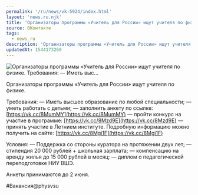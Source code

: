```yaml
---
permalink: '/ru/news/vk-5924/index.html'
layout: 'news.ru.njk'
title: 'Организаторы программы «Учитель для России» ищут учителя по физике.    Требования:  — Иметь выс…'
source: ВКонтакте
tags:
  - news_ru
description: 'Организаторы программы «Учитель для России» ищут учителя по физике.    Требования:  — Иметь выс…'
updatedAt: 1544173260
---
```

![Организаторы программы «Учитель для России» ищут учителя по физике.    Требования:  — Иметь выс…](https://sun9-7.userapi.com/impf/CMqnCF1jKWYxEI17CEcex0OIeZzPqoJb3oxlvA/nQ6X7kxc3wU.jpg?size=1280x853&quality=96&sign=06a31415e206753b823e82b8ddb06d0d&c_uniq_tag=KMXgb2Edry4DmdDwI463MICwycDbeOuVvFU89hNInwI&type=album)

Организаторы программы «Учитель для России» ищут учителя по физике.

Требования:
— Иметь высшее образование по любой специальности;
— уметь работать с детьми;
— заполнить анкету по ссылке: [https://vk.cc/8MumMY](https://vk.cc/8MumMY)
— пройти конкурс на участие в программе: [https://vk.cc/8Mzd9E](https://vk.cc/8Mzd9E)
— принять участие в Летнием институте. Подробную информацию можно получить на сайте: [https://vk.cc/8Mgi1F](https://vk.cc/8Mgi1F)

Условия:
— Поддержка со стороны куратора на протяжении двух лет;
— стипендия 20 000 рублей + школьная зарплата;
— компенсацию на аренду жилья до 15 000 рублей в месяц;
— диплом о педагогической переподготовке НИУ ВШЭ.

Анкеты принимаются до 2 июня.

#Вакансия@physvsu
